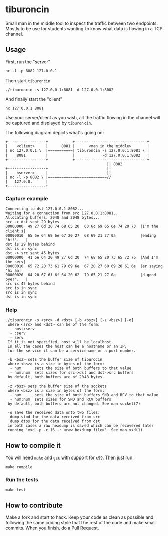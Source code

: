 # tiburoncin

Small man in the middle tool to inspect the traffic between two endpoints.
Mostly to be use for students wanting to know what data is flowing in a TCP channel.

## Usage

First, run the "server"

```shell
nc -l -p 8082 127.0.0.1
```

Then start `tiburoncin`

```shell
./tiburoncin -s 127.0.0.1:8081 -d 127.0.0.1:8082
```

And finally start the "client"

```shell
nc 127.0.0.1 8081
```

Use your server/client as you wish, all the traffic flowing in the channel will be captured and displayed by `tiburoncin`.

The following diagram depicts what's going on:

```
+-----------------+           +--------------------------------+
|    <client>     |      8081 |      <man in the middle>       |
| nc 127.0.0.1 \  |===========| tiburoncin -s 127.0.0.1:8081 \ |
|    8081         |           |            -d 127.0.0.1:8082   |
+-----------------+           +--------------------------------+
                                             || 8082
+-----------------+                          ||
|    <server>     |                          ||
| nc -l -p 8082 \ |==========================//
|   127.0.0.      |           
+-----------------+      
```

### Capture example

```
Connecting to dst 127.0.0.1:8082...
Waiting for a connection from src 127.0.0.1:8081...
Allocating buffers: 2048 and 2048 bytes...
src -> dst sent 29 bytes
00000000  49 27 6d 20 74 68 65 20  63 6c 69 65 6e 74 20 73  |I'm the client s|
00000010  65 6e 64 69 6e 67 20 27  68 69 21 27 0a           |ending 'hi!'.   |
dst is 29 bytes behind
dst is in sync
dst -> src sent 45 bytes
00000000  41 6e 64 20 49 27 6d 20  74 68 65 20 73 65 72 76  |And I'm the serv|
00000010  65 72 20 73 61 79 69 6e  67 20 27 68 69 20 61 6e  |er saying 'hi an|
00000020  64 20 67 6f 6f 64 20 62  79 65 21 27 0a           |d good bye!'.   |
src is 45 bytes behind
src is in sync
src is in sync
dst is in sync
```

### Help

```
./tiburoncin -s <src> -d <dst> [-b <bsz>] [-z <bsz>] [-o]
 where <src> and <dst> can be of the form:
  - host:serv
  - :serv
  - serv
 If it is not specified, host will be localhost.
 In all the cases the host can be a hostname or an IP;
 for the service it can be a servicename or a port number.
 
 -b <bsz> sets the buffer size of tiburocin
 where <bsz> is a size in bytes of the form:
  - num      sets the size of both buffers to that value
  - num:num  sets sizes for src->dst and dst->src buffers
 by default, both buffers are of 2048 bytes
 
 -z <bsz> sets the buffer size of the sockets
 where <bsz> is a size in bytes of the form:
  - num      sets the size of both buffers SND and RCV to that value
  - num:num  sets sizes for SND and RCV buffers
 by default, both buffers are not changed. See man socket(7)
 
 -o save the received data onto two files:
  dump.stod for the data received from src
  dump.dtos for the data received from dst
 in both cases a raw hexdump is saved which can be recovered later
 running 'xxd -p -c 16 -r <raw hexdump file>'. See man xxd(1)
```

## How to compile it

You will need `make` and `gcc` with support for `c99`. Then just run:

```shell
make compile
```

### Run the tests

```shell
make test
```

## How to contribute

Make a fork and start to hack. 
Keep your code as clean as possible and following the same coding style that the rest of the code and make small commits.
When you finish, do a Pull Request.
